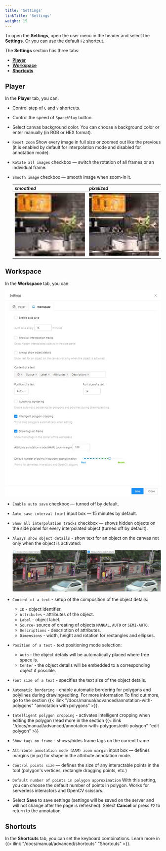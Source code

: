 ```yaml
---
title: 'Settings'
linkTitle: 'Settings'
weight: 15
---
```

To open the **Settings**, open the user menu in the header and select the **Settings**. Or you can use the default `F2` shortcut.

The **Settings** section has three tabs:
- [**Player**](#player)
- [**Workspace**](#workspace)
- [**Shortcuts**](#shortcuts)

## Player

In the **Player** tab, you can:

- Control step of `C` and `V` shortcuts.
- Control the speed of `Space`/`Play` button.
- Select canvas background color. You can choose a background color or enter manually (in RGB or HEX format).
- `Reset zoom` Show every image in full size or zoomed out like the previous
  (it is enabled by default for interpolation mode and disabled for annotation mode).
- `Rotate all images` checkbox — switch the rotation of all frames or an individual frame.
- `Smooth image` checkbox — smooth image when zoom-in it.

  |        _smoothed_         |        _pixelized_         |
  |---------------------------|----------------------------|
  | ![](/images/smoothed.jpg) | ![](/images/pixelized.jpg) |

## Workspace

In the **Workspace** tab, you can:

![](/images/image155.jpg)

- `Enable auto save` checkbox — turned off by default.
- `Auto save interval (min)` input box — 15 minutes by default.
- `Show all interpolation tracks` checkbox — shows hidden objects on the
  side panel for every interpolated object (turned off by default).
- `Always show object details` - show text for an object on the canvas not only when the object is activated:

  ![](/images/image152_detrac.jpg)

- `Content of a text` - setup of the composition of the object details:
  - `ID` - object identifier.
  - `Attributes` - attributes of the object.
  - `Label` - object label.
  - `Source`- source of creating of objects `MANUAL`, `AUTO` or `SEMI-AUTO`.
  - `Descriptions` - description of attributes.
  - `Dimensions` - width, height and rotation for rectangles and ellipses.


- `Position of a text` - text positioning mode selection:
  - `Auto` - the object details will be automatically placed where free space is.
  - `Center` - the object details will be embedded to a corresponding object if possible.

- `Font size of a text` - specifies the text size of the object details.

- `Automatic bordering` - enable automatic bordering for polygons and polylines during drawing/editing.
  For more information To find out more, go to the section
  {{< ilink "/docs/manual/advanced/annotation-with-polygons" "annotation with polygons" >}}.

- `Intelligent polygon cropping` - activates intelligent cropping when editing the polygon (read more in the section
  {{< ilink "/docs/manual/advanced/annotation-with-polygons/edit-polygon" "edit polygon" >}}

- `Show tags on frame` - shows/hides frame tags on the current frame

- `Attribute annotation mode (AAM) zoom margin` input box — defines margins (in px)
  for shape in the attribute annotation mode.

- `Control points size` — defines the size of any interactable points in the tool
(polygon's vertices, rectangle dragging points, etc.)

- `Default number of points in polygon approximation`
  With this setting, you can choose the default number of points in polygon.
  Works for serverless interactors and OpenCV scissors.

- Select **Save** to save settings (settings will be saved on the server and
will not change after the page is refreshed).
  Select **Cancel** or press `F2` to return to the annotation.

## Shortcuts

In the **Shortcuts** tab, you can set the keyboard combinations.
Learn more in {{< ilink "/docs/manual/advanced/shortcuts" "Shortcuts" >}}.
